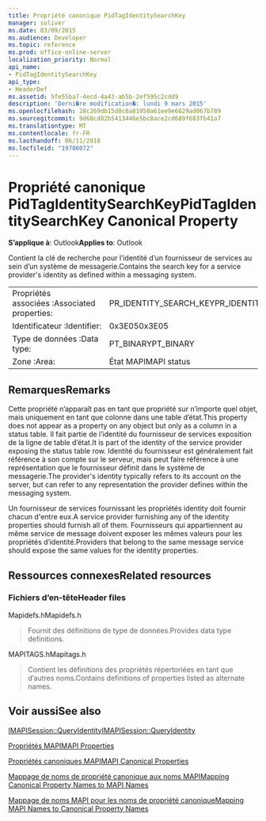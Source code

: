 ```yaml
---
title: Propriété canonique PidTagIdentitySearchKey
manager: soliver
ms.date: 03/09/2015
ms.audience: Developer
ms.topic: reference
ms.prod: office-online-server
localization_priority: Normal
api_name:
- PidTagIdentitySearchKey
api_type:
- HeaderDef
ms.assetid: 5fe55ba7-4ecd-4a43-ab5b-2ef595c2cdd9
description: 'Derni�re modification�: lundi 9 mars 2015'
ms.openlocfilehash: 28c269db15d0c0a81950a61ee9e6629ad067b789
ms.sourcegitcommit: 9d60cd82b5413446e5bc8ace2cd689f683fb41a7
ms.translationtype: MT
ms.contentlocale: fr-FR
ms.lasthandoff: 06/11/2018
ms.locfileid: "19786072"
---
```

# <a name="pidtagidentitysearchkey-canonical-property"></a><span data-ttu-id="8d5da-103">Propriété canonique PidTagIdentitySearchKey</span><span class="sxs-lookup"><span data-stu-id="8d5da-103">PidTagIdentitySearchKey Canonical Property</span></span>

  
  
<span data-ttu-id="8d5da-104">**S’applique à**: Outlook</span><span class="sxs-lookup"><span data-stu-id="8d5da-104">**Applies to**: Outlook</span></span> 
  
<span data-ttu-id="8d5da-105">Contient la clé de recherche pour l’identité d’un fournisseur de services au sein d’un système de messagerie.</span><span class="sxs-lookup"><span data-stu-id="8d5da-105">Contains the search key for a service provider's identity as defined within a messaging system.</span></span> 
  
|||
|:-----|:-----|
|<span data-ttu-id="8d5da-106">Propriétés associées :</span><span class="sxs-lookup"><span data-stu-id="8d5da-106">Associated properties:</span></span>  <br/> |<span data-ttu-id="8d5da-107">PR_IDENTITY_SEARCH_KEY</span><span class="sxs-lookup"><span data-stu-id="8d5da-107">PR_IDENTITY_SEARCH_KEY</span></span>  <br/> |
|<span data-ttu-id="8d5da-108">Identificateur :</span><span class="sxs-lookup"><span data-stu-id="8d5da-108">Identifier:</span></span>  <br/> |<span data-ttu-id="8d5da-109">0x3E05</span><span class="sxs-lookup"><span data-stu-id="8d5da-109">0x3E05</span></span>  <br/> |
|<span data-ttu-id="8d5da-110">Type de données :</span><span class="sxs-lookup"><span data-stu-id="8d5da-110">Data type:</span></span>  <br/> |<span data-ttu-id="8d5da-111">PT_BINARY</span><span class="sxs-lookup"><span data-stu-id="8d5da-111">PT_BINARY</span></span>  <br/> |
|<span data-ttu-id="8d5da-112">Zone :</span><span class="sxs-lookup"><span data-stu-id="8d5da-112">Area:</span></span>  <br/> |<span data-ttu-id="8d5da-113">État MAPI</span><span class="sxs-lookup"><span data-stu-id="8d5da-113">MAPI status</span></span>  <br/> |
   
## <a name="remarks"></a><span data-ttu-id="8d5da-114">Remarques</span><span class="sxs-lookup"><span data-stu-id="8d5da-114">Remarks</span></span>

<span data-ttu-id="8d5da-115">Cette propriété n’apparaît pas en tant que propriété sur n’importe quel objet, mais uniquement en tant que colonne dans une table d’état.</span><span class="sxs-lookup"><span data-stu-id="8d5da-115">This property does not appear as a property on any object but only as a column in a status table.</span></span> <span data-ttu-id="8d5da-116">Il fait partie de l’identité du fournisseur de services exposition de la ligne de table d’état.</span><span class="sxs-lookup"><span data-stu-id="8d5da-116">It is part of the identity of the service provider exposing the status table row.</span></span> <span data-ttu-id="8d5da-117">Identité du fournisseur est généralement fait référence à son compte sur le serveur, mais peut faire référence à une représentation que le fournisseur définit dans le système de messagerie.</span><span class="sxs-lookup"><span data-stu-id="8d5da-117">The provider's identity typically refers to its account on the server, but can refer to any representation the provider defines within the messaging system.</span></span> 
  
<span data-ttu-id="8d5da-118">Un fournisseur de services fournissant les propriétés identity doit fournir chacun d'entre eux.</span><span class="sxs-lookup"><span data-stu-id="8d5da-118">A service provider furnishing any of the identity properties should furnish all of them.</span></span> <span data-ttu-id="8d5da-119">Fournisseurs qui appartiennent au même service de message doivent exposer les mêmes valeurs pour les propriétés d’identité.</span><span class="sxs-lookup"><span data-stu-id="8d5da-119">Providers that belong to the same message service should expose the same values for the identity properties.</span></span> 
  
## <a name="related-resources"></a><span data-ttu-id="8d5da-120">Ressources connexes</span><span class="sxs-lookup"><span data-stu-id="8d5da-120">Related resources</span></span>

### <a name="header-files"></a><span data-ttu-id="8d5da-121">Fichiers d’en-tête</span><span class="sxs-lookup"><span data-stu-id="8d5da-121">Header files</span></span>

<span data-ttu-id="8d5da-122">Mapidefs.h</span><span class="sxs-lookup"><span data-stu-id="8d5da-122">Mapidefs.h</span></span>
  
> <span data-ttu-id="8d5da-123">Fournit des définitions de type de données.</span><span class="sxs-lookup"><span data-stu-id="8d5da-123">Provides data type definitions.</span></span>
    
<span data-ttu-id="8d5da-124">MAPITAGS.h</span><span class="sxs-lookup"><span data-stu-id="8d5da-124">Mapitags.h</span></span>
  
> <span data-ttu-id="8d5da-125">Contient les définitions des propriétés répertoriées en tant que d’autres noms.</span><span class="sxs-lookup"><span data-stu-id="8d5da-125">Contains definitions of properties listed as alternate names.</span></span>
    
## <a name="see-also"></a><span data-ttu-id="8d5da-126">Voir aussi</span><span class="sxs-lookup"><span data-stu-id="8d5da-126">See also</span></span>



[<span data-ttu-id="8d5da-127">IMAPISession::QueryIdentity</span><span class="sxs-lookup"><span data-stu-id="8d5da-127">IMAPISession::QueryIdentity</span></span>](imapisession-queryidentity.md)


[<span data-ttu-id="8d5da-128">Propriétés MAPI</span><span class="sxs-lookup"><span data-stu-id="8d5da-128">MAPI Properties</span></span>](mapi-properties.md)
  
[<span data-ttu-id="8d5da-129">Propriétés canoniques MAPI</span><span class="sxs-lookup"><span data-stu-id="8d5da-129">MAPI Canonical Properties</span></span>](mapi-canonical-properties.md)
  
[<span data-ttu-id="8d5da-130">Mappage de noms de propriété canonique aux noms MAPI</span><span class="sxs-lookup"><span data-stu-id="8d5da-130">Mapping Canonical Property Names to MAPI Names</span></span>](mapping-canonical-property-names-to-mapi-names.md)
  
[<span data-ttu-id="8d5da-131">Mappage de noms MAPI pour les noms de propriété canonique</span><span class="sxs-lookup"><span data-stu-id="8d5da-131">Mapping MAPI Names to Canonical Property Names</span></span>](mapping-mapi-names-to-canonical-property-names.md)

